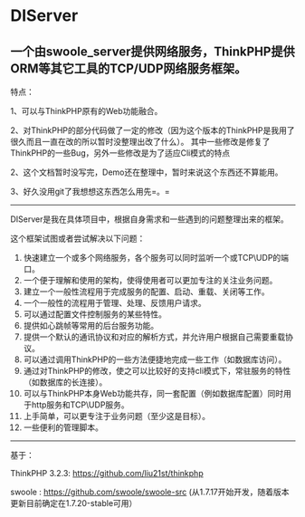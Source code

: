 DIServer
========
一个由swoole_server提供网络服务，ThinkPHP提供ORM等其它工具的TCP/UDP网络服务框架。
-----------------------------------------------------------------
特点：

1、可以与ThinkPHP原有的Web功能融合。

2、对ThinkPHP的部分代码做了一定的修改（因为这个版本的ThinkPHP是我用了很久而且一直在改的所以暂时没整理出改了什么）。
其中一些修改是修复了ThinkPHP的一些Bug，另外一些修改是为了适应Cli模式的特点

2、这个文档暂时没写完，Demo还在整理中，暂时来说这个东西还不算能用。

3、好久没用git了我想想这东西怎么用先=。=

--------------------------------------------------------------
DIServer是我在具体项目中，根据自身需求和一些遇到的问题整理出来的框架。

这个框架试图或者尝试解决以下问题：

1. 快速建立一个或多个网络服务，各个服务可以同时监听一个或TCP\UDP的端口。
1. 一个便于理解和使用的架构，使得使用者可以更加专注的关注业务问题。
1. 建立一个一般性流程用于完成服务的配置、启动、重载、关闭等工作。
1. 一个一般性的流程用于管理、处理、反馈用户请求。
1. 可以通过配置文件控制服务的某些特性。
1. 提供如心跳帧等常用的后台服务功能。
1. 提供一个默认的通讯协议和对应的解析方式，并允许用户根据自己需要重载协议。
1. 可以通过调用ThinkPHP的一些方法便捷地完成一些工作（如数据库访问）。
1. 通过对ThinkPHP的修改，使之可以比较好的支持cli模式下，常驻服务的特性（如数据库的长连接）。
1. 可以与ThinkPHP本身Web功能共存，同一套配置（例如数据库配置）同时用于http服务和TCP\UDP服务。
1. 上手简单，可以更专注于业务问题（至少这是目标）。
1. 一些便利的管理脚本。

----------------------------------------------------------------------
基于：

ThinkPHP 3.2.3: https://github.com/liu21st/thinkphp

swoole : https://github.com/swoole/swoole-src
(从1.7.17开始开发，随着版本更新目前确定在1.7.20-stable可用）
